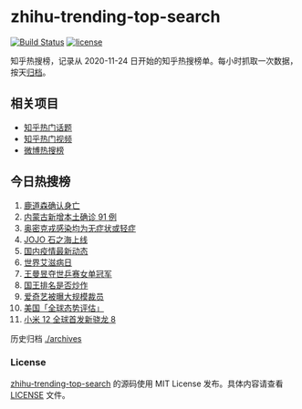 # zhihu-trending-top-search

[![Build Status](https://github.com/justjavac/zhihu-trending-top-search/workflows/ci/badge.svg?branch=main)](https://github.com/justjavac/zhihu-trending-top-search/actions)
[![license](https://img.shields.io/github/license/justjavac/zhihu-trending-top-search)](https://github.com/justjavac/zhihu-trending-top-search/blob/main/LICENSE)

知乎热搜榜，记录从 2020-11-24 日开始的知乎热搜榜单。每小时抓取一次数据，按天[归档](./archives)。

## 相关项目

- [知乎热门话题](https://github.com/justjavac/zhihu-trending-hot-questions)
- [知乎热门视频](https://github.com/justjavac/zhihu-trending-hot-video)
- [微博热搜榜](https://github.com/justjavac/weibo-trending-hot-search)

## 今日热搜榜

<!-- BEGIN -->
<!-- 最后更新时间 Thu Dec 02 2021 01:21:05 GMT+0800 (China Standard Time) -->

1. [鹿道森确认身亡](https://www.zhihu.com/search?q=鹿道森)
1. [内蒙古新增本土确诊 91 例](https://www.zhihu.com/search?q=内蒙古疫情)
1. [奥密克戎感染均为无症状或轻症](https://www.zhihu.com/search?q=奥密克戎)
1. [JOJO 石之海上线](https://www.zhihu.com/search?q=石之海)
1. [国内疫情最新动态](https://www.zhihu.com/search?q=疫情)
1. [世界艾滋病日](https://www.zhihu.com/search?q=艾滋病)
1. [王曼昱夺世乒赛女单冠军](https://www.zhihu.com/search?q=世乒赛女单)
1. [国王排名是否炒作](https://www.zhihu.com/search?q=国王排名)
1. [爱奇艺被曝大规模裁员](https://www.zhihu.com/search?q=爱奇艺)
1. [美国「全球态势评估」](https://www.zhihu.com/search?q=全球态势评估)
1. [小米 12 全球首发新骁龙 8](https://www.zhihu.com/search?q=小米12)

<!-- END -->

历史归档 [./archives](./archives)

### License

[zhihu-trending-top-search](https://github.com/justjavac/zhihu-trending-top-search)
的源码使用 MIT License 发布。具体内容请查看 [LICENSE](./LICENSE) 文件。
